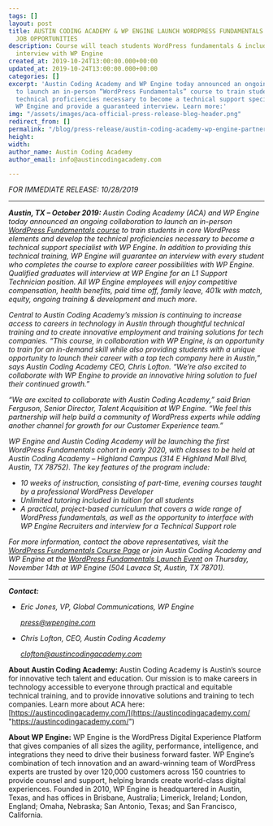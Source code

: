 ```yaml
---
tags: []
layout: post
title: AUSTIN CODING ACADEMY & WP ENGINE LAUNCH WORDPRESS FUNDAMENTALS COURSE AND
  JOB OPPORTUNITIES
description: Course will teach students WordPress fundamentals & include guaranteed
  interview with WP Engine
created_at: 2019-10-24T13:00:00.000+00:00
updated_at: 2019-10-24T13:00:00.000+00:00
categories: []
excerpt: 'Austin Coding Academy and WP Engine today announced an ongoing collaboration
  to launch an in-person “WordPress Fundamentals” course to train students in the
  technical proficiencies necessary to become a technical support specialist with
  WP Engine and provide a guaranteed interview. Learn more:'
img: "/assets/images/aca-official-press-release-blog-header.png"
redirect_from: []
permalink: "/blog/press-release/austin-coding-academy-wp-engine-partnership/"
height: 
width: 
author_name: Austin Coding Academy
author_email: info@austincodingacademy.com

---
```

_FOR IMMEDIATE RELEASE: 10/28/2019_

***

**_Austin, TX – October 2019:_** _Austin Coding Academy (ACA) and WP Engine today announced an ongoing collaboration to launch an in-person_ [_WordPress Fundamentals course_](https://austincodingacademy.com/courses/wordpress-fundamentals/) _to train students in core WordPress elements and develop the technical proficiencies necessary to become a technical support specialist with WP Engine. In addition to providing this technical training, WP Engine will guarantee an interview with every student who completes the course to explore career possibilities with WP Engine. Qualified graduates will interview at WP Engine for an L1 Support Technician position. All WP Engine employees will enjoy competitive compensation, health benefits, paid time off, family leave, 401k with match, equity, ongoing training & development and much more._

_Central to Austin Coding Academy’s mission is continuing to increase access to careers in technology in Austin through thoughtful technical training and to create innovative employment and training solutions for tech companies. “This course, in collaboration with WP Engine, is an opportunity to train for an in-demand skill while also providing students with a unique opportunity to launch their career with a top tech company here in Austin,” says Austin Coding Academy CEO, Chris Lofton. “We’re also excited to collaborate with WP Engine to provide an innovative hiring solution to fuel their continued growth.”_

_“We are excited to collaborate with Austin Coding Academy,” said Brian Ferguson, Senior Director, Talent Acquisition at WP Engine. “We feel this partnership will help build a community of WordPress experts while adding another channel for growth for our Customer Experience team.”_

_WP Engine and Austin Coding Academy will be launching the first WordPress Fundamentals cohort in early 2020, with classes to be held at Austin Coding Academy – Highland Campus (314 E Highland Mall Blvd, Austin, TX 78752). The key features of the program include:_

* _10 weeks of instruction, consisting of part-time, evening courses taught by a professional WordPress Developer_
* _Unlimited tutoring included in tuition for all students_
* _A practical, project-based curriculum that covers a wide range of WordPress fundamentals, as well as the opportunity to interface with WP Engine Recruiters and interview for a Technical Support role_

_For more information, contact the above representatives, visit the_ [_WordPress Fundamentals Course Page_](https://austincodingacademy.com/courses/wordpress-fundamentals/) _or join Austin Coding Academy and WP Engine at the_ [_WordPress Fundamentals Launch Event_](https://www.eventbrite.com/e/austin-coding-academywp-engine-launch-event-happy-hour-wp-engine-tickets-78066889167) _on Thursday, November 14th at WP Engine (504 Lavaca St, Austin, TX 78701)._

***

**_Contact:_**

* _Eric Jones, VP, Global Communications, WP Engine_

  [_press@wpengine.com_](mailto:press@wpengine.com)
* _Chris Lofton, CEO, Austin Coding Academy_

  [_clofton@austincodingacademy.com_](mailto:clofton@austincodingacademy.com)

**About Austin Coding Academy:** Austin Coding Academy is Austin’s source for innovative tech talent and education. Our mission is to make careers in technology accessible to everyone through practical and equitable technical training, and to provide innovative solutions and training to tech companies. Learn more about ACA here: [https://austincodingacademy.com/](https://austincodingacademy.com/ "https://austincodingacademy.com/")

**About WP Engine:** WP Engine is the WordPress Digital Experience Platform that gives companies of all sizes the agility, performance, intelligence, and integrations they need to drive their business forward faster. WP Engine’s combination of tech innovation and an award-winning team of WordPress experts are trusted by over 120,000 customers across 150 countries to provide counsel and support, helping brands create world-class digital experiences. Founded in 2010, WP Engine is headquartered in Austin, Texas, and has offices in Brisbane, Australia; Limerick, Ireland; London, England; Omaha, Nebraska; San Antonio, Texas; and San Francisco, California.